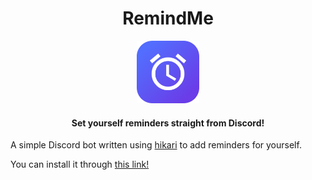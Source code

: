 <div align="center">
<h1>RemindMe</h1>
<img src="https://raw.githubusercontent.com/davfsa/remindme/refs/heads/master/assets/logo/icon-192.png" alt="RemindMe logo" width="100" role="img">
<h4>Set yourself reminders straight from Discord!</h4>
</div>

A simple Discord bot written using [hikari](https://github.com/hikari-py/hikari) to add reminders for yourself.

You can install it through [this link!](https://discord.com/oauth2/authorize?client_id=1346853544388726785)
